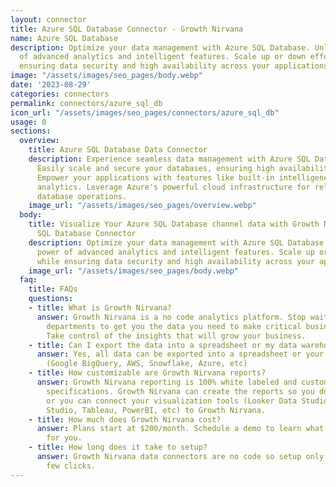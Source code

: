 ```yaml
---
layout: connector
title: Azure SQL Database Connector - Growth Nirvana
name: Azure SQL Database
description: Optimize your data management with Azure SQL Database. Unlock the power
  of advanced analytics and intelligent features. Scale up or down effortlessly, while
  ensuring data security and high availability across your applications.
image: "/assets/images/seo_pages/body.webp"
date: '2023-08-29'
categories: connectors
permalink: connectors/azure_sql_db
icon_url: "/assets/images/seo_pages/connectors/azure_sql_db"
usage: 0
sections:
  overview:
    title: Azure SQL Database Data Connector
    description: Experience seamless data management with Azure SQL Database connector.
      Easily scale and secure your databases, ensuring high availability and performance.
      Empower your applications with features like built-in intelligence and advanced
      analytics. Leverage Azure's powerful cloud infrastructure for reliable and efficient
      database operations.
    image_url: "/assets/images/seo_pages/overview.webp"
  body:
    title: Visualize Your Azure SQL Database channel data with Growth Nirvana's Azure
      SQL Database Connector
    description: Optimize your data management with Azure SQL Database. Unlock the
      power of advanced analytics and intelligent features. Scale up or down effortlessly,
      while ensuring data security and high availability across your applications.
    image_url: "/assets/images/seo_pages/body.webp"
  faq:
    title: FAQs
    questions:
    - title: What is Growth Nirvana?
      answer: Growth Nirvana is a no code analytics platform. Stop waiting for other
        departments to get you the data you need to make critical business decisions.
        Take control of the insights that will grow your business.
    - title: Can I export the data into a spreadsheet or my data warehouse?
      answer: Yes, all data can be exported into a spreadsheet or your data warehouse
        (Google BigQuery, AWS, Snowflake, Azure, etc)
    - title: How customizable are Growth Nirvana reports?
      answer: Growth Nirvana reporting is 100% white labeled and customized to your
        specifications. Growth Nirvana can create the reports so you don’t have to
        or you can connect your visualization tools (Looker Data Studio/Google Data
        Studio, Tableau, PowerBI, etc) to Growth Nirvana.
    - title: How much does Growth Nirvana cost?
      answer: Plans start at $200/month. Schedule a demo to learn what plan is best
        for you.
    - title: How long does it take to setup?
      answer: Growth Nirvana data connectors are no code so setup only requires a
        few clicks.
---
```

